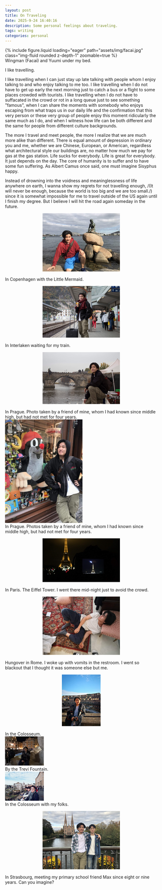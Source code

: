 ```yaml
---
layout: post
title: On Traveling
date: 2025-9-24 16:40:16
description: Some personal feelings about traveling.
tags: writing
categories: personal
---
```

<div class="row mt-3">
    <div class="col-sm mt-3 mt-md-0">
        {% include figure.liquid loading="eager" path="assets/img/facai.jpg" class="img-fluid rounded z-depth-1" zoomable=true %}
    </div>
</div>
<div class="caption">
    Wingman (Facai) and Yuumi under my bed.
</div>

I like travelling.

I like travelling when I can just stay up late talking with people whom I enjoy talking to and who enjoy talking to me too. I like travelling when I do not have to get up early the next morning just to catch a bus or a flight to some places crowded with tourists. I like travelling when I do not have to suffacated in the crowd or rot in a long queue just to see something "famous", when I can share the moments with somebody who enjoys escaping from what traps us in our daily life and the confirmation that this very person or these very group of people enjoy this moment ridicularly the same much as I do, and when I witness how life can be both different and the same for people from different culture backgrounds.

The more I travel and meet people, the more I realize that we are much more alike than different. There is equal amount of depression in ordinary you and me, whether we are Chinese, European, or American, regardless what architectural style our buildings are, no matter how much we pay for gas at the gas station. Life sucks for everybody. Life is great for everybody. It just depends on the day. The core of humanity is to suffer and to have some fun suffering. As Albert Camus once said, one must imagine Sisyphus happy.

Instead of drowning into the voidness and meaninglessness of life anywhere on earth, I wanna show my regrets for not travelling enough, /(It will never be enough, because the world is too big and we are too small./) since it is somewhat impossible for me to travel outside of the US again until I finish my degree. But I believe I will hit the road again someday in the future.

<p align="center">
<img src="assets/img/copenhagen.JPG" width="256"/>
<figcaption>In Copenhagen with the Little Mermaid.</figcaption>
</p>

<p align="center">
<img src="assets/img/interlaken.JPG" width="256"/>
<figcaption>In Interlaken waiting for my train.</figcaption>
</p>

<p align="center">
<img src="assets/img/prague.JPG" width="256"/>
<figcaption>In Prague. Photo taken by a friend of mine, whom I had known since middle high, but had not met for four years.</figcaption>
<img src="assets/img/prague2.JPG" width="256"/>
<figcaption>In Prague. Photos taken by a friend of mine, whom I had known since middle high, but had not met for four years.</figcaption>
</p>

<p align="center">
<img src="assets/img/paris.JPG" width="256"/>
<figcaption>In Paris. The Eiffel Tower. I went there mid-night just to avoid the crowd.</figcaption>
</p>

<p align="center">
<img src="assets/img/rome.JPG" width="256"/>
<figcaption>Hungover in Rome. I woke up with vomits in the restroom. I went so blackout that I thought it was someone else but me.</figcaption>
</p>


<p align="center">
<img src="assets/img/rome2.JPG" width="128"/>
<figcaption>In the Colosseum.</figcaption>
<img src="assets/img/rome3.JPG" width="128"/>
<figcaption>By the Trevi Fountain.</figcaption>
<img src="assets/img/rome4.JPG" width="128"/>
<figcaption>In the Colosseum with my folks.</figcaption>
</p>

<p align="center">
<img src="assets/img/strasbourg.JPG" width="256"/>
<figcaption>In Strasbourg, meeting my primary school friend Max since eight or nine years. Can you imagine?</figcaption>
</p>